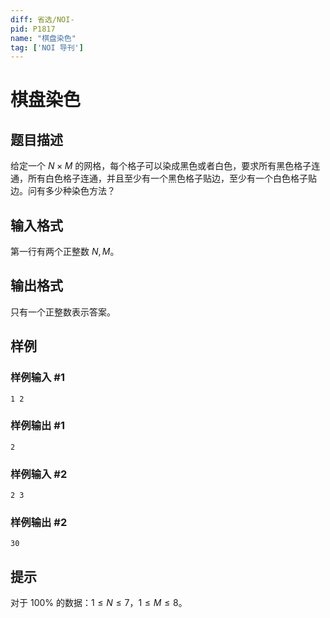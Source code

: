 ```yaml
---
diff: 省选/NOI-
pid: P1817
name: "棋盘染色"
tag: ['NOI 导刊']
---
```

# 棋盘染色
## 题目描述

给定一个 $N \times M$ 的网格，每个格子可以染成黑色或者白色，要求所有黑色格子连通，所有白色格子连通，并且至少有一个黑色格子贴边，至少有一个白色格子贴边。问有多少种染色方法？ 
## 输入格式

第一行有两个正整数 $N, M$。
## 输出格式

只有一个正整数表示答案。

## 样例

### 样例输入 #1
```
1 2   

```
### 样例输出 #1
```
2   

```
### 样例输入 #2
```
2 3

```
### 样例输出 #2
```
30

```
## 提示

对于 $100 \%$ 的数据：$1 \le N \le 7$，$1 \le M \le 8$。

